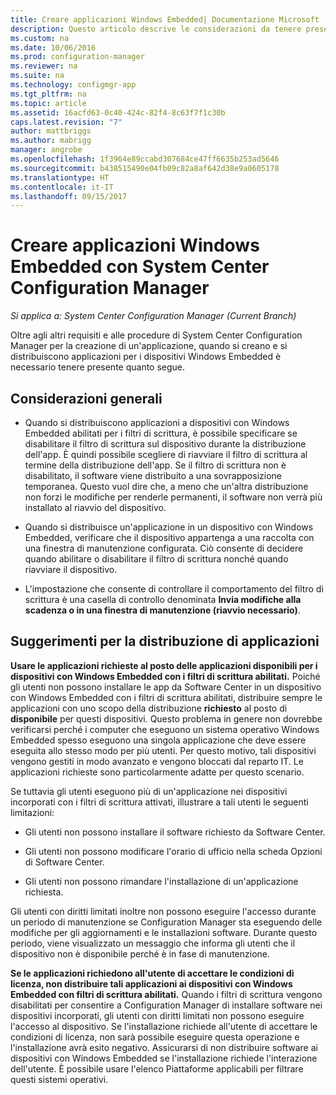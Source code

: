 ```yaml
---
title: Creare applicazioni Windows Embedded| Documentazione Microsoft
description: Questo articolo descrive le considerazioni da tenere presenti quando si creano e distribuiscono applicazioni per i dispositivi Windows Embedded.
ms.custom: na
ms.date: 10/06/2016
ms.prod: configuration-manager
ms.reviewer: na
ms.suite: na
ms.technology: configmgr-app
ms.tgt_pltfrm: na
ms.topic: article
ms.assetid: 16acfd63-0c40-424c-82f4-8c63f7f1c30b
caps.latest.revision: "7"
author: mattbriggs
ms.author: mabrigg
manager: angrobe
ms.openlocfilehash: 1f3964e89ccabd307684ce47ff6635b253ad5646
ms.sourcegitcommit: b438515490e04fb09c82a8af642d38e9a0605178
ms.translationtype: HT
ms.contentlocale: it-IT
ms.lasthandoff: 09/15/2017
---
```

# <a name="create-windows-embedded-applications-with-system-center-configuration-manager"></a>Creare applicazioni Windows Embedded con System Center Configuration Manager

*Si applica a: System Center Configuration Manager (Current Branch)*

Oltre agli altri requisiti e alle procedure di System Center Configuration Manager per la creazione di un'applicazione, quando si creano e si distribuiscono applicazioni per i dispositivi Windows Embedded è necessario tenere presente quanto segue.  

## <a name="general-considerations"></a>Considerazioni generali  

-   Quando si distribuiscono applicazioni a dispositivi con Windows Embedded abilitati per i filtri di scrittura, è possibile specificare se disabilitare il filtro di scrittura sul dispositivo durante la distribuzione dell'app. È quindi possibile scegliere di riavviare il filtro di scrittura al termine della distribuzione dell'app. Se il filtro di scrittura non è disabilitato, il software viene distribuito a una sovrapposizione temporanea. Questo vuol dire che, a meno che un'altra distribuzione non forzi le modifiche per renderle permanenti, il software non verrà più installato al riavvio del dispositivo.  

-   Quando si distribuisce un'applicazione in un dispositivo con Windows Embedded, verificare che il dispositivo appartenga a una raccolta con una finestra di manutenzione configurata. Ciò consente di decidere quando abilitare o disabilitare il filtro di scrittura nonché quando riavviare il dispositivo.  

-   L'impostazione che consente di controllare il comportamento del filtro di scrittura è una casella di controllo denominata **Invia modifiche alla scadenza o in una finestra di manutenzione (riavvio necessario)**.  

## <a name="tips-for-deploying-applications"></a>Suggerimenti per la distribuzione di applicazioni  

**Usare le applicazioni richieste al posto delle applicazioni disponibili per i dispositivi con Windows Embedded con i filtri di scrittura abilitati.** Poiché gli utenti non possono installare le app da Software Center in un dispositivo con Windows Embedded con i filtri di scrittura abilitati, distribuire sempre le applicazioni con uno scopo della distribuzione **richiesto** al posto di **disponibile** per questi dispositivi. Questo problema in genere non dovrebbe verificarsi perché i computer che eseguono un sistema operativo Windows Embedded spesso eseguono una singola applicazione che deve essere eseguita allo stesso modo per più utenti. Per questo motivo, tali dispositivi vengono gestiti in modo avanzato e vengono bloccati dal reparto IT. Le applicazioni richieste sono particolarmente adatte per questo scenario.

 Se tuttavia gli utenti eseguono più di un'applicazione nei dispositivi incorporati con i filtri di scrittura attivati, illustrare a tali utenti le seguenti limitazioni:  

-   Gli utenti non possono installare il software richiesto da Software Center.  

-   Gli utenti non possono modificare l'orario di ufficio nella scheda Opzioni di Software Center.  

-   Gli utenti non possono rimandare l'installazione di un'applicazione richiesta.  

Gli utenti con diritti limitati inoltre non possono eseguire l'accesso durante un periodo di manutenzione se Configuration Manager sta eseguendo delle modifiche per gli aggiornamenti e le installazioni software. Durante questo periodo, viene visualizzato un messaggio che informa gli utenti che il dispositivo non è disponibile perché è in fase di manutenzione.  

**Se le applicazioni richiedono all'utente di accettare le condizioni di licenza, non distribuire tali applicazioni ai dispositivi con Windows Embedded con filtri di scrittura abilitati.** Quando i filtri di scrittura vengono disabilitati per consentire a Configuration Manager di installare software nei dispositivi incorporati, gli utenti con diritti limitati non possono eseguire l'accesso al dispositivo. Se l'installazione richiede all'utente di accettare le condizioni di licenza, non sarà possibile eseguire questa operazione e l'installazione avrà esito negativo. Assicurarsi di non distribuire software ai dispositivi con Windows Embedded se l'installazione richiede l'interazione dell'utente. È possibile usare l'elenco Piattaforme applicabili per filtrare questi sistemi operativi.  
